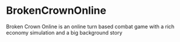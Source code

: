 BrokenCrownOnline
=================

Broken Crown Online is an online turn based combat game with a rich economy simulation and a big background story
